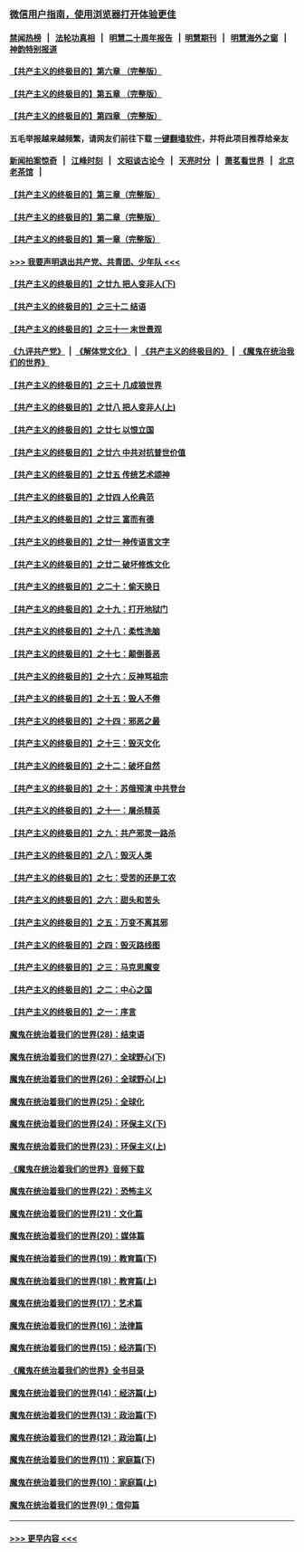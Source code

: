 ### [微信用户指南，使用浏览器打开体验更佳](https://github.com/gfw-breaker/banned-news1/blob/master/indexes/wechat-guide.md?t=0)
#### [禁闻热榜](热点新闻.md?t=0)  &nbsp;&nbsp;|&nbsp;&nbsp; [法轮功真相](https://github.com/gfw-breaker/truth/blob/master/README.md?t=0) &nbsp;&nbsp;|&nbsp;&nbsp; [明慧二十周年报告](https://github.com/gfw-breaker/mh-reports/blob/master/README.md?t=0) &nbsp;&nbsp;|&nbsp;&nbsp;[明慧期刊](https://github.com/gfw-breaker/mh-qikan) &nbsp;&nbsp;|&nbsp;&nbsp; [明慧海外之窗](https://github.com/gfw-breaker/mh-news/blob/master/README.md?t=0) &nbsp;&nbsp;|&nbsp;&nbsp; [神韵特别报道](https://github.com/gfw-breaker/mh-news/blob/master/shenyun.md?t=0)
#### [【共产主义的终极目的】第六章 （完整版）](../pages/nsc422/n11428913.md?t=02061202) 
#### [【共产主义的终极目的】第五章 （完整版）](../pages/nsc422/n11428912.md?t=02061202) 
#### [【共产主义的终极目的】第四章 （完整版）](../pages/nsc422/n11428907.md?t=02061202) 
#### 五毛举报越来越频繁，请网友们前往下载 [一键翻墙软件](https://github.com/gfw-breaker/ssr-accounts)，并将此项目推荐给亲友
#### [新闻拍案惊奇](https://github.com/gfw-breaker/banned-news1/blob/master/pages/link4.md) &nbsp;&nbsp;|&nbsp;&nbsp; [江峰时刻](https://github.com/gfw-breaker/banned-news1/blob/master/pages/link4.md) &nbsp;&nbsp;|&nbsp;&nbsp; [文昭谈古论今](https://github.com/gfw-breaker/banned-news1/blob/master/pages/link4.md) &nbsp;&nbsp;|&nbsp;&nbsp; [天亮时分](https://github.com/gfw-breaker/banned-news1/blob/master/pages/link4.md) &nbsp;&nbsp;|&nbsp;&nbsp; [萧茗看世界](https://github.com/gfw-breaker/banned-news1/blob/master/pages/link4.md) &nbsp;&nbsp;|&nbsp;&nbsp; [北京老茶馆](https://github.com/gfw-breaker/banned-news1/blob/master/pages/link4.md) &nbsp;&nbsp;|&nbsp;&nbsp; 
#### [【共产主义的终极目的】第三章（完整版）](../pages/nsc422/n11428848.md?t=02061202) 
#### [【共产主义的终极目的】第二章（完整版）](../pages/nsc422/n11428831.md?t=02061202) 
#### [【共产主义的终极目的】第一章（完整版）](../pages/nsc422/n11417651.md?t=02061202) 
#### [>>> 我要声明退出共产党、共青团、少年队 <<<](https://github.com/begood0513/goodnews/blob/master/quit/letter.md) 
#### [【共产主义的终极目的】之廿九 把人变非人(下)](../pages/nsc422/n11344140.md?t=02061202) 
#### [【共产主义的终极目的】之三十二 结语](../pages/nsc422/n11360535.md?t=02061202) 
#### [【共产主义的终极目的】之三十一 末世景观](../pages/nsc422/n11351129.md?t=02061202) 
#### [《九评共产党》](https://github.com/begood0513/9ping.md/blob/master/README.md) &nbsp;|&nbsp; [《解体党文化》](../../../../jtdwh.md/blob/master/README.md)  &nbsp;|&nbsp; [《共产主义的终极目的》](../../../../gczydzjmd.md/blob/master/README.md) &nbsp;|&nbsp; [《魔鬼在统治我们的世界》](../../../../mgztzwmdsj.md/blob/master/README.md) 
#### [【共产主义的终极目的】之三十 几成狼世界](../pages/nsc422/n11348280.md?t=02061202) 
#### [【共产主义的终极目的】之廿八 把人变非人(上)](../pages/nsc422/n11340492.md?t=02061202) 
#### [【共产主义的终极目的】之廿七 以恨立国](../pages/nsc422/n11336944.md?t=02061202) 
#### [【共产主义的终极目的】之廿六 中共对抗普世价值](../pages/nsc422/n11324785.md?t=02061202) 
#### [【共产主义的终极目的】之廿五 传统艺术颂神](../pages/nsc422/n11296396.md?t=02061202) 
#### [【共产主义的终极目的】之廿四 人伦典范](../pages/nsc422/n11296397.md?t=02061202) 
#### [【共产主义的终极目的】之廿三 富而有德](../pages/nsc422/n11283598.md?t=02061202) 
#### [【共产主义的终极目的】之廿一 神传语言文字](../pages/nsc422/n11263265.md?t=02061202) 
#### [【共产主义的终极目的】之廿二 破坏修炼文化](../pages/nsc422/n11245728.md?t=02061202) 
#### [【共产主义的终极目的】之二十：偷天换日](../pages/nsc422/n11238846.md?t=02061202) 
#### [【共产主义的终极目的】之十九：打开地狱门](../pages/nsc422/n11206376.md?t=02061202) 
#### [【共产主义的终极目的】之十八：柔性洗脑](../pages/nsc422/n11199994.md?t=02061202) 
#### [【共产主义的终极目的】之十七：颠倒善恶](../pages/nsc422/n11179782.md?t=02061202) 
#### [【共产主义的终极目的】之十六：反神骂祖宗](../pages/nsc422/n11166798.md?t=02061202) 
#### [【共产主义的终极目的】之十五：毁人不倦](../pages/nsc422/n11166792.md?t=02061202) 
#### [【共产主义的终极目的】之十四：邪恶之最](../pages/nsc422/n11150249.md?t=02061202) 
#### [【共产主义的终极目的】之十三：毁灭文化](../pages/nsc422/n11135227.md?t=02061202) 
#### [【共产主义的终极目的】之十二：破坏自然](../pages/nsc422/n11135214.md?t=02061202) 
#### [【共产主义的终极目的】之十：苏俄预演 中共登台](../pages/nsc422/n11118424.md?t=02061202) 
#### [【共产主义的终极目的】之十一：屠杀精英](../pages/nsc422/n11118442.md?t=02061202) 
#### [【共产主义的终极目的】之九：共产邪灵一路杀](../pages/nsc422/n11114139.md?t=02061202) 
#### [【共产主义的终极目的】之八：毁灭人类](../pages/nsc422/n11108503.md?t=02061202) 
#### [【共产主义的终极目的】之七：受苦的还是工农](../pages/nsc422/n11101809.md?t=02061202) 
#### [【共产主义的终极目的】之六：甜头和苦头](../pages/nsc422/n11096971.md?t=02061202) 
#### [【共产主义的终极目的】之五：万变不离其邪](../pages/nsc422/n11091285.md?t=02061202) 
#### [【共产主义的终极目的】之四：毁灭路线图](../pages/nsc422/n11086284.md?t=02061202) 
#### [【共产主义的终极目的】之三：马克思魔变](../pages/nsc422/n11061941.md?t=02061202) 
#### [【共产主义的终极目的】之二：中心之国](../pages/nsc422/n11047728.md?t=02061202) 
#### [【共产主义的终极目的】之一：序言](../pages/nsc422/n11086077.md?t=02061202) 
#### [魔鬼在统治着我们的世界(28)：结束语](../pages/nsc422/n10936246.md?t=02061202) 
#### [魔鬼在统治着我们的世界(27)：全球野心(下)](../pages/nsc422/n10928319.md?t=02061202) 
#### [魔鬼在统治着我们的世界(26)：全球野心(上)](../pages/nsc422/n10900318.md?t=02061202) 
#### [魔鬼在统治着我们的世界(25)：全球化](../pages/nsc422/n10788205.md?t=02061202) 
#### [魔鬼在统治着我们的世界(24)：环保主义(下)](../pages/nsc422/n10695307.md?t=02061202) 
#### [魔鬼在统治着我们的世界(23)：环保主义(上)](../pages/nsc422/n10688613.md?t=02061202) 
#### [《魔鬼在统治着我们的世界》音频下载](../pages/nsc422/n10635553.md?t=02061202) 
#### [魔鬼在统治着我们的世界(22)：恐怖主义](../pages/nsc422/n10614727.md?t=02061202) 
#### [魔鬼在统治着我们的世界(21)：文化篇](../pages/nsc422/n10597706.md?t=02061202) 
#### [魔鬼在统治着我们的世界(20)：媒体篇](../pages/nsc422/n10586579.md?t=02061202) 
#### [魔鬼在统治着我们的世界(19)：教育篇(下)](../pages/nsc422/n10564808.md?t=02061202) 
#### [魔鬼在统治着我们的世界(18)：教育篇(上)](../pages/nsc422/n10526970.md?t=02061202) 
#### [魔鬼在统治着我们的世界(17)：艺术篇](../pages/nsc422/n10499093.md?t=02061202) 
#### [魔鬼在统治着我们的世界(16)：法律篇](../pages/nsc422/n10485969.md?t=02061202) 
#### [魔鬼在统治着我们的世界(15)：经济篇(下)](../pages/nsc422/n10469975.md?t=02061202) 
#### [《魔鬼在统治着我们的世界》全书目录](../pages/nsc422/n10464261.md?t=02061202) 
#### [魔鬼在统治着我们的世界(14)：经济篇(上)](../pages/nsc422/n10457370.md?t=02061202) 
#### [魔鬼在统治着我们的世界(13)：政治篇(下)](../pages/nsc422/n10448270.md?t=02061202) 
#### [魔鬼在统治着我们的世界(12)：政治篇(上)](../pages/nsc422/n10444576.md?t=02061202) 
#### [魔鬼在统治着我们的世界(11)：家庭篇(下)](../pages/nsc422/n10440961.md?t=02061202) 
#### [魔鬼在统治着我们的世界(10)：家庭篇(上)](../pages/nsc422/n10435448.md?t=02061202) 
#### [魔鬼在统治着我们的世界(9)：信仰篇](../pages/nsc422/n10432159.md?t=02061202) 

----
#### [ >>> 更早内容 <<< ](../indexes/nsc422-earlier.md)

